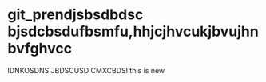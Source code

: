 # git_prendjsbsdbdsc bjsdcbsdufbsmfu,hhjcjhvcukjbvujhnbvfghvcc
IDNKOSDNS JBDSCUSD CMXCBDSI
this is new 
